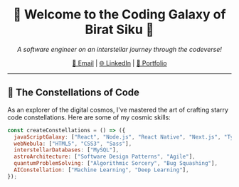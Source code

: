 <h1 align="center">🚀 Welcome to the Coding Galaxy of Birat Siku 🌌</h1>

<p align="center">
  <i>A software engineer on an interstellar journey through the codeverse!</i>
</p>

<p align="center">
  <a href="mailto:biratsk21@gmail.com">📧 Email</a> |
  <a href="https://np.linkedin.com/in/biratsk">🌐 LinkedIn</a> |
  <a href="https://biratsiku.com.np/">🌟 Portfolio</a>
</p>

---

## 🌟 The Constellations of Code

As an explorer of the digital cosmos, I've mastered the art of crafting starry code constellations. Here are some of my cosmic skills:

```javascript
const createConstellations = () => ({
  javaScriptGalaxy: ["React", "Node.js", "React Native", "Next.js", "TypeScript"],
  webNebula: ["HTML5", "CSS3", "Sass"],
  interstellarDatabases: ["MySQL"],
  astroArchitecture: ["Software Design Patterns", "Agile"],
  quantumProblemSolving: ["Algorithmic Sorcery", "Bug Squashing"],
  AIConstellation: ["Machine Learning", "Deep Learning"],
});

